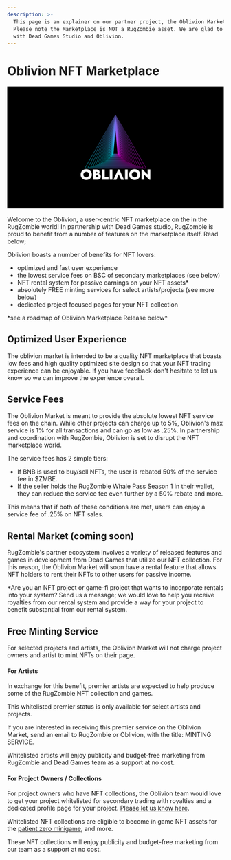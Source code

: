 ```yaml
---
description: >-
  This page is an explainer on our partner project, the Oblivion Marketplace.
  Please note the Marketplace is NOT a RugZombie asset. We are glad to partner
  with Dead Games Studio and Oblivion.
---
```


# Oblivion NFT Marketplace

![](<../../.gitbook/assets/Oblivion 2.1.jpg>)

Welcome to the Oblivion, a user-centric NFT marketplace on the in the RugZombie world! In partnership with Dead Games studio, RugZombie is proud to benefit from a number of features on the marketplace itself. Read below;&#x20;

Oblivion boasts a number of benefits for NFT lovers:

* optimized and fast user experience
* &#x20;the lowest service fees on BSC of secondary marketplaces (see below)
* NFT rental system for passive earnings on your NFT assets\*
* absolutely FREE minting services for select artists/projects (see more below)&#x20;
* dedicated project focused pages for your NFT collection

\*see a roadmap of Oblivion Marketplace Release below\*

## Optimized User Experience

The oblivion market is intended to be a quality NFT marketplace that boasts low fees and high quality optimized site design so that your NFT trading experience can be enjoyable. If you have feedback don't hesitate to let us know so we can improve the experience overall.&#x20;

## Service Fees

The Oblivion Market is meant to provide the absolute lowest NFT service fees on the chain. While other projects can charge up to 5%, Oblivion's max service is 1% for all transactions and can go as low as .25%. In partnership and coordination with RugZombie, Oblivion is set to disrupt the NFT marketplace world.

The service fees has 2 simple tiers:&#x20;

* If BNB is used to buy/sell NFTs, the user is rebated 50% of the service fee in $ZMBE.&#x20;
* If the seller holds the RugZombie Whale Pass Season 1 in their wallet, they can reduce the service fee even further by a 50% rebate and more.

This means that if both of these conditions are met, users can enjoy a service fee of .25% on NFT sales.&#x20;



## Rental Market (coming soon)



RugZombie's partner ecosystem involves a variety of released features and games in development from Dead Games that utilize our NFT collection. For this reason, the Oblivion Market will soon have a rental feature that allows NFT holders to rent their NFTs to other users for passive income.&#x20;

\*Are you an NFT project or game-fi project that wants to incorporate rentals into your system? Send us a message; we would love to help you receive royalties from our rental system and provide a way for your project to benefit substantial from our rental system.&#x20;



## Free Minting Service

For selected projects and artists, the Oblivion Market will not charge project owners and artist to mint NFTs on their page.&#x20;

#### For Artists

In exchange for this benefit, premier artists are expected to help produce some of the RugZombie NFT collection and games.&#x20;

This whitelisted premier status is only available for select artists and projects.&#x20;

If you are interested in receiving this premier service on the Oblivion Market, send an email to RugZombie or Oblivion, with the title: MINTING SERVICE.

Whitelisted artists will enjoy publicity and budget-free marketing from RugZombie and Dead Games team as a support at no cost.&#x20;

#### For Project Owners / Collections

For project owners who have NFT collections, the Oblivion team would love to get your project whitelisted for secondary trading with royalties and a dedicated profile page for your project. [Please let us know here](https://docs.google.com/forms/u/4/d/e/1FAIpQLSdkKJRBugKWdVOryendbJVfLoNX7VB8UKNjH0g6xavDafUKRA/viewform?usp=send\_form).

Whitelisted NFT collections are eligible to become in game NFT assets for the [patient zero minigame](dead-games-studio/patient-o-zero.md), and more.

These NFT collections will enjoy publicity and budget-free marketing  from our team as a support at no cost.&#x20;



